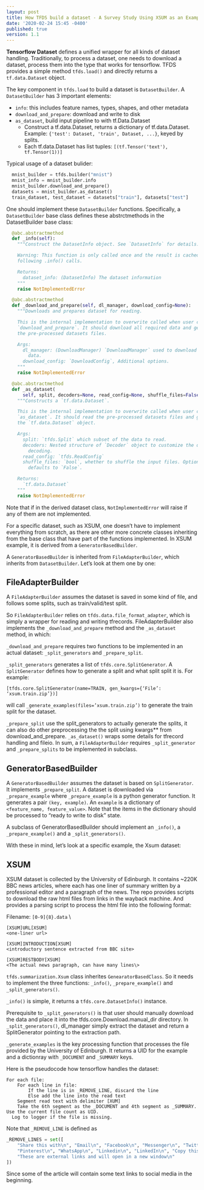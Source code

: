 ```yaml
---
layout: post
title: How TFDS build a dataset - A Survey Study Using XSUM as an Example
date: '2020-02-24 15:45 -0400'
published: true
version: 1.1
---
```


**Tensorflow Dataset** defines a unified wrapper for all kinds of dataset handling. Traditionally, to process a dataset, one needs to download a dataset, process them into the type that works for tensorflow.
TFDS provides a simple method `tfds.load()` and directly returns a `tf.data.Dataset` object.

The key component in `tfds.load` to build a dataset is `DatasetBuilder`. A `DatasetBuilder` has 3 important elements:
- `info`: this includes feature names, types, shapes, and other metadata
- `download_and_prepare`:  download and write to disk
- `as_dataset`, build input pipeline to with tf.Data.Dataset
  - Construct a tf.data.Dataset, returns a dictionary of tf.data.Dataset. Example: `{'test': Dataset, 'train', Dataset, ...}`, keyed by splits.
  - Each tf.data.Dataset has list tuples: `[(tf.Tensor('text'), tf.Tensor(1))]`

Typical usage of a dataset bulider:
```python
  mnist_builder = tfds.builder("mnist")
  mnist_info = mnist_builder.info
  mnist_builder.download_and_prepare()
  datasets = mnist_builder.as_dataset()
  train_dataset, test_dataset = datasets["train"], datasets["test"]
```

One should implement these `DatasetBuilder` functions. Specifically, a `DatasetBuilder` base class defines these abstrctmethods in the DatasetBuilder base class:

```python
  @abc.abstractmethod
  def _info(self):
    """Construct the DatasetInfo object. See `DatasetInfo` for details.

    Warning: This function is only called once and the result is cached for all
    following .info() calls.

    Returns:
      dataset_info: (DatasetInfo) The dataset information
    """
    raise NotImplementedError

  @abc.abstractmethod
  def _download_and_prepare(self, dl_manager, download_config=None):
    """Downloads and prepares dataset for reading.

    This is the internal implementation to overwrite called when user calls
    `download_and_prepare`. It should download all required data and generate
    the pre-processed datasets files.

    Args:
      dl_manager: (DownloadManager) `DownloadManager` used to download and cache
        data.
      download_config: `DownloadConfig`, Additional options.
    """
    raise NotImplementedError

  @abc.abstractmethod
  def _as_dataset(
      self, split, decoders=None, read_config=None, shuffle_files=False):
    """Constructs a `tf.data.Dataset`.

    This is the internal implementation to overwrite called when user calls
    `as_dataset`. It should read the pre-processed datasets files and generate
    the `tf.data.Dataset` object.

    Args:
      split: `tfds.Split` which subset of the data to read.
      decoders: Nested structure of `Decoder` object to customize the dataset
        decoding.
      read_config: `tfds.ReadConfig`
      shuffle_files: `bool`, whether to shuffle the input files. Optional,
        defaults to `False`.

    Returns:
      `tf.data.Dataset`
    """
    raise NotImplementedError
```

Note that if in the derived dataset class, `NotImplementedError` will raise if any of them are not implemented.

For a specific dataset, such as XSUM, one doesn’t have to implement everything from scratch, as there are other more concrete classes inheriting from the base class that have part of the functions implemented. In XSUM example, it is derived from a `GeneratorBasedBuilder`.

A `GeneratorBasedBuilder` is inherited from `FileAdapterBuilder`, which inherits from `DatasetBuilder`. Let’s look at them one by one:

## FileAdapterBuilder
A `FileAdapterBuilder` assumes the dataset is saved in some kind of file, and follows some splits, such as train/valid/test split.

So `FileAdapterBuilder` relies on `tfds.data.file_format_adapter`, which is simply a wrapper for reading and writing tfrecords. FileAdapterBuilder also implements the `_download_and_prepare` method and the `_as_dataset` method, in which:

`_download_and_prepare` requires two functions to be implemented in an actual dataset: `_split_generators` and `_prepare_split`.

`_split_generators` generates a list of `tfds.core.SplitGenerator`. A `SplitGenerator` defines how to generate a split and what split split it is. For example:

```
[tfds.core.SplitGenerator(name=TRAIN, gen_kwargs={‘File’: ‘xsum.train.zip’})]
```
will call `_generate_examples(files=’xsum.train.zip’)` to generate the train split for the dataset.

`_prepare_split` use the split_generators to actually generate the splits, it can also do other preprocessing the the split using kwargs** from download_and_prepare. `_as_dataset()` wraps some details for tfrecord handling and fileio. In sum, a `FileAdapterBuilder` requires `_split_generator` and `_prepare_splits` to be implemented in subclass.

## GeneratorBasedBuilder
A `GeneratorBasedBuilder` assumes the dataset is based on `SplitGenerator`. It implements `_prepare_split`. A dataset is downloaded via `_prepare_example` where `_prepare_example` is a python generator function. It generates a pair `(key, example)`. An `example` is a dictionary of `<feature_name, feature_value>`. Note that the items in the dictionary should be processed to “ready to write to disk” state.

A subclass of GeneratorBasedBuilder should implement an `_info()`, a `_prepare_example()` and a `_split_generators()`.

With these in mind, let’s look at a specific example, the Xsum dataset:

## XSUM

XSUM dataset is collected by the University of Edinburgh. It contains ~220K BBC news articles, where each has one liner of summary written by a professional editor and a paragraph of the news. The repo provides scripts to download the raw html files from links in the wayback machine. And provides a parsing script to process the html file into the following format:

Filename: `[0-9]{8}.data` \
```
[XSUM]URL[XSUM]
<one-liner url>

[XSUM]INTRODUCTION[XSUM]
<introductory sentence extracted from BBC site>

[XSUM]RESTBODY[XSUM]
<The actual news paragraph, can have many lines\>
```

`tfds.summarization.Xsum` class inherites `GenearatorBasedClass`. So it needs to implement the three functions: `_info()`, `_prepare_example()` and `_split_generators()`.

`_info()` is simple, it returns a `tfds.core.DatasetInfo()` instance.

Prerequisite to `_split_generators()` is that user should manually download the data and place it into the tfds.core.Download.manual_dir directory. In `_split_generators()`, dl_manager simply extract the dataset and return a SplitGenerator pointing to the extraction path.

`_generate_examples` is the key processing function that processes the file provided by the University of Edinburgh. It returns a UID for the example and a dictionray with `_DOCUMENT` and `_SUMMARY` keys.

Here is the pseudocode how tensorflow handles the dataset:
```
For each file:
	For each line in file:
		If the line is in _REMOVE_LINE, discard the line
		Else add the line into the read text
	Segment read text with delimiter [XUM]
	Take the 6th segment as the _DOCUMENT and 4th segment as _SUMMARY. Use the current file count as UID.
  Log to logger if the file is missing.
```
Note that `_REMOVE_LINE` is defined as
```python
_REMOVE_LINES = set([
    "Share this with\n", "Email\n", "Facebook\n", "Messenger\n", "Twitter\n",
    "Pinterest\n", "WhatsApp\n", "Linkedin\n", "LinkedIn\n", "Copy this link\n",
    "These are external links and will open in a new window\n"
])
```
Since some of the article will contain some text links to social media in the beginning.
